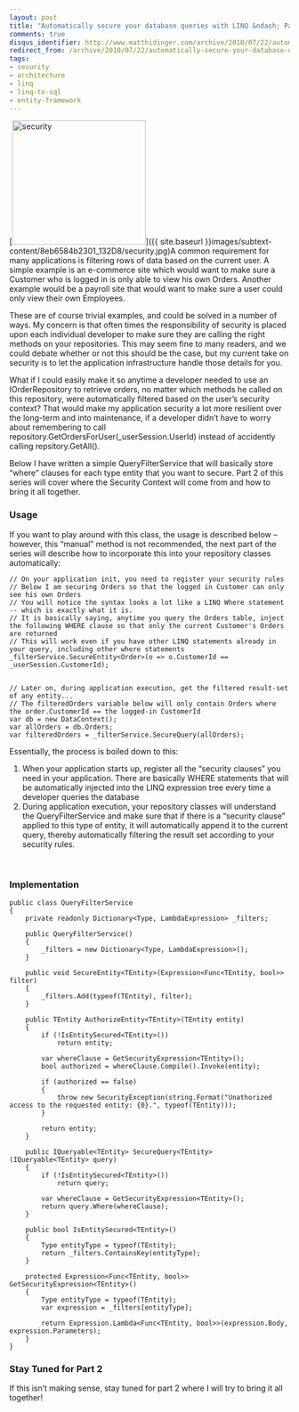 ```yaml
---
layout: post
title: "Automatically secure your database queries with LINQ &ndash; Part 1"
comments: true
disqus_identifier: http://www.matthidinger.com/archive/2010/07/22/automatically-secure-your-database-queries-with-linq-part-1.aspx
redirect_from: /archive/2010/07/22/automatically-secure-your-database-queries-with-linq-part-1.aspx/
tags: 
- security
- architecture
- linq
- linq-to-sql
- entity-framework
---
```

[<img src="{{ site.baseurl }}images/subtext-content/8eb6584b2301_132D8/security_thumb.jpg" title="security" alt="security" class="wlDisabledImage" width="240" height="223" />]({{ site.baseurl }}images/subtext-content/8eb6584b2301_132D8/security.jpg)A common requirement for many applications is filtering rows of data based on the current user. A simple example is an e-commerce site which would want to make sure a Customer who is logged in is only able to view his own Orders. Another example would be a payroll site that would want to make sure a user could only view their own Employees.

These are of course trivial examples, and could be solved in a number of ways. My concern is that often times the responsibility of security is placed upon each individual developer to make sure they are calling the right methods on your repositories. This may seem fine to many readers, and we could debate whether or not this should be the case, but my current take on security is to let the application infrastructure handle those details for you.

What if I could easily make it so anytime a developer needed to use an IOrderRepository to retrieve orders, no matter which methods he called on this repository, were automatically filtered based on the user’s security context? That would make my application security a lot more resilient over the long-term and into maintenance, if a developer didn’t have to worry about remembering to call repository.GetOrdersForUser(\_userSession.UserId) instead of accidently calling repsitory.GetAll().

Below I have written a simple QueryFilterService that will basically store “where” clauses for each type entity that you want to secure. Part 2 of this series will cover where the Security Context will come from and how to bring it all together.

### Usage

If you want to play around with this class, the usage is described below – however, this “manual” method is not recommended, the next part of the series will describe how to incorporate this into your repository classes automatically:

``` brush:
// On your application init, you need to register your security rules
// Below I am securing Orders so that the logged in Customer can only see his own Orders
// You will notice the syntax looks a lot like a LINQ Where statement -- which is exactly what it is.
// It is basically saying, anytime you query the Orders table, inject the following WHERE clause so that only the current Customer's Orders are returned
// This will work even if you have other LINQ statements already in your query, including other where statements
_filterService.SecureEntity<Order>(o => o.CustomerId == _userSession.CustomerId);


// Later on, during application execution, get the filtered result-set of any entity...
// The filteredOrders variable below will only contain Orders where the order.CustomerId == the logged-in CustomerId
var db = new DataContext();
var allOrders = db.Orders;
var filteredOrders = _filterService.SecureQuery(allOrders);
```

Essentially, the process is boiled down to this:

1.  When your application starts up, register all the “security clauses” you need in your application. There are basically WHERE statements that will be automatically injected into the LINQ expression tree every time a developer queries the database
2.  During application execution, your repository classes will understand the QueryFilterService and make sure that if there is a “security clause” applied to this type of entity, it will automatically append it to the current query, thereby automatically filtering the result set according to your security rules.

 

### Implementation

``` brush:
public class QueryFilterService
{
    private readonly Dictionary<Type, LambdaExpression> _filters;

    public QueryFilterService()
    {
        _filters = new Dictionary<Type, LambdaExpression>();
    }

    public void SecureEntity<TEntity>(Expression<Func<TEntity, bool>> filter)
    {
        _filters.Add(typeof(TEntity), filter);
    }

    public TEntity AuthorizeEntity<TEntity>(TEntity entity)
    {
        if (!IsEntitySecured<TEntity>())
            return entity;

        var whereClause = GetSecurityExpression<TEntity>();
        bool authorized = whereClause.Compile().Invoke(entity);

        if (authorized == false)
        {
            throw new SecurityException(string.Format("Unathorized access to the requested entity: {0}.", typeof(TEntity)));
        }

        return entity;
    }

    public IQueryable<TEntity> SecureQuery<TEntity>(IQueryable<TEntity> query)
    {
        if (!IsEntitySecured<TEntity>())
            return query;

        var whereClause = GetSecurityExpression<TEntity>();
        return query.Where(whereClause);
    }

    public bool IsEntitySecured<TEntity>()
    {
        Type entityType = typeof(TEntity);
        return _filters.ContainsKey(entityType);
    }

    protected Expression<Func<TEntity, bool>> GetSecurityExpression<TEntity>()
    {
        Type entityType = typeof(TEntity);
        var expression = _filters[entityType];

        return Expression.Lambda<Func<TEntity, bool>>(expression.Body, expression.Parameters);
    }
}
```

### Stay Tuned for Part 2

If this isn’t making sense, stay tuned for part 2 where I will try to bring it all together!

 

 

